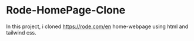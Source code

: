# Rode-HomePage-Clone
In this project, i cloned  https://rode.com/en home-webpage using html and tailwind css.
